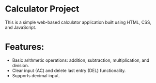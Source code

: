 # Calculator Project

This is a simple web-based calculator application built using HTML, CSS, and JavaScript.

# Features:

- Basic arithmetic operations: addition, subtraction, multiplication, and division.
- Clear input (AC) and delete last entry (DEL) functionality.
- Supports decimal input.
